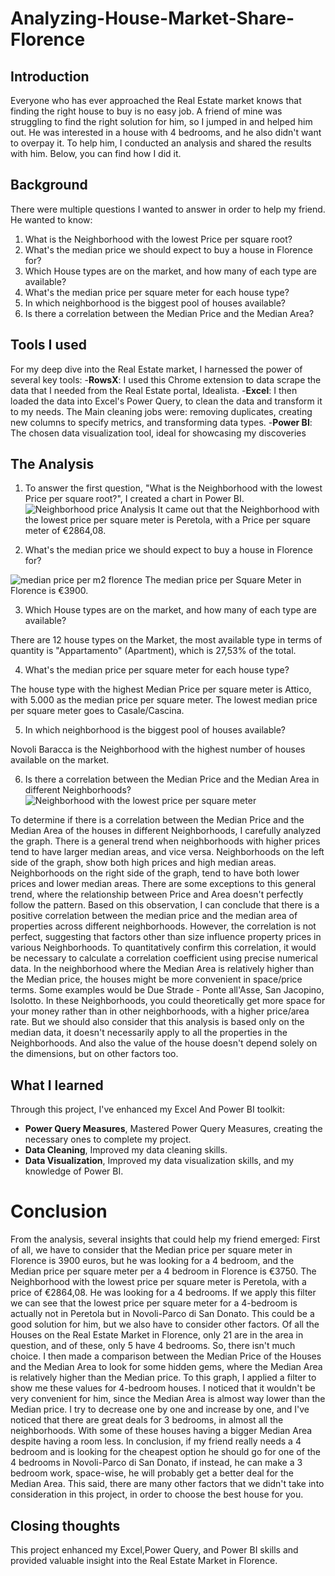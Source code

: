# Analyzing-House-Market-Share-Florence

## Introduction
Everyone who has ever approached the Real Estate market knows that finding the right house to buy is no easy job. A friend of mine was struggling to find the right solution for him, so I jumped in and helped him out. He was interested in a house with 4 bedrooms, 
and he also didn't want to overpay it. To help him, I conducted an analysis and shared the results with him. Below, you can find how I did it.


## Background
There were multiple questions I wanted to answer in order to help my friend. He wanted to know:
1. What is the Neighborhood with the lowest Price per square root?
2. What's the median price we should expect to buy a house in Florence for?
3. Which House types are on the market, and how many of each type are available?
4. What's the median price per square meter for each house type?
5. In which neighborhood is the biggest pool of houses available?
6. Is there a correlation between the Median Price and the Median Area?

## Tools I used
For my deep dive into the Real Estate market, I harnessed the power of several key tools:
-**RowsX**: I used this Chrome extension to data scrape the data that I needed from the Real Estate portal, Idealista.
-**Excel**: I then loaded the data into Excel's Power Query, to clean the data and transform it to my needs. The Main cleaning jobs were: removing duplicates, creating new columns to specify metrics, and transforming data types.
-**Power BI**: The chosen data visualization tool, ideal for showcasing my discoveries

## The Analysis
1. To answer the first question, "What is the Neighborhood with the lowest Price per square root?", I created a chart in Power BI.
 ![Neighborhood price Analysis](https://github.com/user-attachments/assets/b4e201d9-b1b3-47b6-9ff9-bafe55230ddf)
It came out that the Neighborhood with the lowest price per square meter is Peretola, with a Price per square meter of  €2864,08.

2. What's the median price we should expect to buy a house in Florence for?


![median price per m2 florence](https://github.com/user-attachments/assets/a2f8b1ae-8de8-401f-94bc-c96293382fc0)
The median price per Square Meter in Florence is €3900.

3. Which House types are on the market, and how many of each type are available?

There are 12 house types on the Market, the most available type in terms of quantity is "Appartamento" (Apartment), which is 27,53% of the total. 

4. What's the median price per square meter for each house type?

The house type with the highest Median Price per square meter is Attico, with 5.000 as the median price per square meter. The lowest median price per square meter goes to Casale/Cascina.

5. In which neighborhood is the biggest pool of houses available?

Novoli Baracca is the Neighborhood with the highest number of houses available on the market.

6. Is there a correlation between the Median Price and the Median Area in different Neighborhoods?
![Neighborhood with the lowest price per square meter](https://github.com/user-attachments/assets/f71512dc-59ec-4eff-9889-ff99254ca1a4)

To determine if there is a correlation between the Median Price and the Median Area of the houses in different Neighborhoods, I carefully analyzed the graph. There is a general trend when neighborhoods with higher prices tend to have larger median areas, and vice versa. Neighborhoods on the left side of the graph, show both high prices and high median areas. Neighborhoods on the right side of the graph, tend to have both lower prices and lower median areas. There are some exceptions to this general trend, where the relationship between Price and Area doesn't perfectly follow the pattern. Based on this observation, I can conclude that there is a positive correlation between the median price and the median area of properties across different neighborhoods. However, the correlation is not perfect, suggesting that factors other than size influence property prices in various Neighborhoods. To quantitatively confirm this correlation, it would be necessary to calculate a correlation coefficient using precise numerical data. In the neighborhood where the Median Area is relatively higher than the Median price, the houses might be more convenient in space/price terms. Some examples would be Due Strade - Ponte all'Asse, San Jacopino, Isolotto. In these Neighborhoods, you could theoretically get more space for your money rather than in other neighborhoods, with a higher price/area rate. But we should also consider that this analysis is based only on the median data, it doesn't necessarily apply to all the properties in the Neighborhoods. And also the value of the house doesn't depend solely on the dimensions, but on other factors too. 


## What I learned
Through this project, I've enhanced my Excel And Power BI toolkit:
 - **Power Query Measures**, Mastered Power Query Measures, creating the necessary ones to complete my project.
 - **Data Cleaning**, Improved my data cleaning skills.
 - **Data Visualization**, Improved my data visualization skills, and my knowledge of Power BI.
# Conclusion
From the analysis, several insights that could help my friend emerged: 
First of all, we have to consider that the Median price per square meter in Florence is 3900 euros, but he was looking for a 4 bedroom, and the Median price per square meter per a 4 bedroom in Florence is  €3750. The Neighborhood with the lowest price per square meter is Peretola, with a price of  €2864,08. He was looking for a 4 bedrooms. If we apply this filter we can see that the lowest price per square meter for a 4-bedroom is actually not in Peretola but in Novoli-Parco di San Donato. This could be a good solution for him, but we also have to consider other factors. Of all the Houses on the Real Estate Market in Florence, only 21 are in the area in question, and of these, only 5 have 4 bedrooms. So, there isn't much choice. I then made a comparison between the Median Price of the Houses and the Median Area to look for some hidden gems, where the Median Area is relatively higher than the Median price. To this graph, I applied a filter to show me these values for 4-bedroom houses. I noticed that it wouldn't be very convenient for him, since the Median Area is almost way lower than the Median price. I try to decrease one by one and increase by one, and I've noticed that there are great deals for 3 bedrooms, in almost all the neighborhoods. With some of these houses having a bigger Median Area despite having a room less. In conclusion, if my friend really needs a 4 bedroom and is looking for the cheapest option he should go for one of the 4 bedrooms in Novoli-Parco di San Donato, if instead, he can make a 3 bedroom work, space-wise, he will probably get a better deal for the Median Area. This said, there are many other factors that we didn't take into consideration in this project, in order to choose the best house for you. 
## Closing thoughts
This project enhanced my Excel,Power Query, and Power BI skills and provided valuable insight into the Real Estate Market in Florence. 
